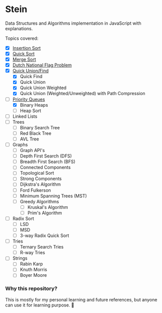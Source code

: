 # Stein
Data Structures and Algorithms implementation in JavaScript with explanations.

Topics covered:

- [x] [Insertion Sort](javascript/algorithms/sorts/insertion.js)
- [x] [Quick Sort](javascript/algorithms/sorts/quick-sort.js)
- [x] [Merge Sort](javascript/algorithms/sorts/merge.js)
- [x] [Dutch National Flag Problem](javascript/algorithms/sorts/quick-sort.js#L180)
- [x] [Quick Union/Find](javascript/algorithms/quick-find-union/index.js)
    - [x] Quick Find
    - [x] Quick Union
    - [x] Quick Union Weighted
    - [x] Quick Union (Weighted/Unweighted) with Path Compression
- [ ] [Priority Queues](javascript/data-structures/priority-queue/index.js)
    - [x] Binary Heaps
    - [ ] Heap Sort
- [ ] Linked Lists
- [ ] Trees
    - [ ] Binary Search Tree
    - [ ] Red Black Tree
    - [ ] AVL Tree
- [ ] Graphs
    - [ ] Graph API's
    - [ ] Depth First Search (DFS)
    - [ ] Breadth First Search (BFS)
    - [ ] Connected Components
    - [ ] Topological Sort
    - [ ] Strong Components
    - [ ] Dijkstra's Algorithm
    - [ ] Ford Fulkerson
    - [ ] Minimum Spanning Trees (MST)
    - [ ] Greedy Algorithms
        - [ ] Kruskal's Algorithm
        - [ ] Prim's  Algorithm
- [ ] Radix Sort
    - [ ] LSD
    - [ ] MSD
    - [ ] 3-way Radix Quick Sort
- [ ] Tries
    - [ ] Ternary Search Tries
    - [ ] R-way Tries
- [ ] Strings
    - [ ] Rabin Karp
    - [ ] Knuth Morris
    - [ ] Boyer Moore

### Why this repository?
This is mostly for my personal learning and future references, but anyone can use it for learning purpose. 🍻
